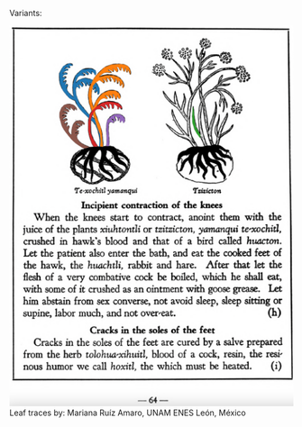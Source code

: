 Variants:   

![M_ID053_p064_01_Te-xochitl_yamanqui.png](assets/M_ID053_p064_01_Te-xochitl_yamanqui.png)  
Leaf traces by: Mariana Ruíz Amaro, UNAM ENES León, México  

